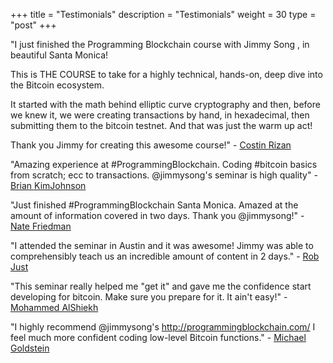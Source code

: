 +++
title = "Testimonials"
description = "Testimonials"
weight = 30
type = "post"
+++

"I just finished the Programming Blockchain course with Jimmy Song , in beautiful Santa Monica! 

This is THE COURSE to take for a highly technical, hands-on, deep dive into the Bitcoin ecosystem.

It started with the math behind elliptic curve cryptography and then, before we knew it, we were creating transactions by hand, in hexadecimal, then submitting them to the bitcoin testnet. And that was just the warm up act!

Thank you Jimmy for creating this awesome course!" - [Costin Rizan](https://www.linkedin.com/feed/update/urn:li:activity:6324855226700435456/)

"Amazing experience at #ProgrammingBlockchain. Coding #bitcoin basics from scratch; ecc to transactions. @jimmysong's seminar is high quality" - [Brian KimJohnson](https://twitter.com/bajohns/status/922668179125653504)

"Just finished #ProgrammingBlockchain Santa Monica.  Amazed at the amount of information covered in two days.  Thank you @jimmysong!" - [Nate Friedman](https://twitter.com/natefriedman/status/918984671630737408)


"I attended the seminar in Austin and it was awesome! Jimmy was able to comprehensibly teach us an incredible amount of content in 2 days." - [Rob Just](https://twitter.com/rob_just/status/905809465177464836)


"This seminar really helped me "get it" and gave me the confidence start developing for bitcoin. Make sure you prepare for it. It ain't easy!" - [Mohammed AlShiekh](https://twitter.com/MAlashiekh/status/908832527879610368)


"I highly recommend @jimmysong's http://programmingblockchain.com/ 
I feel much more confident coding low-level Bitcoin functions." - [Michael Goldstein](https://twitter.com/bitstein/status/905838268247416832)